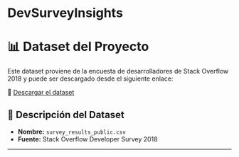 # DevSurveyInsights
# 📊 Dataset del Proyecto

Este dataset proviene de la encuesta de desarrolladores de Stack Overflow 2018 y puede ser descargado desde el siguiente enlace:

🔗 [Descargar el dataset](https://www.kaggle.com/datasets/stackoverflow/stack-overflow-2018-developer-survey?select=survey_results_public.csv)

## 📌 Descripción del Dataset
- **Nombre:** `survey_results_public.csv`
- **Fuente:** Stack Overflow Developer Survey 2018
---